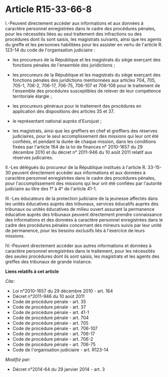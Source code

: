 # Article R15-33-66-8

I.-Peuvent directement accéder aux informations et aux données à caractère personnel enregistrées dans le cadre des
procédures pénales, pour les nécessités liées au seul traitement des infractions ou des procédures dont ils sont saisis, les
magistrats suivants, ainsi que les agents du greffe et les personnes habilitées pour les assister en vertu de l'article R.
123-14 du code de l'organisation judiciaire :

- les procureurs de la République et les magistrats du siège exerçant des fonctions pénales de l'ensemble des juridictions ;

- les procureurs de la République et les magistrats du siège exerçant des fonctions pénales des juridictions mentionnées aux
articles 704, 705, 705-1, 706-2, 706-17, 706-75, 706-107 et 706-108 pour le traitement de l'ensemble des procédures
susceptibles de relever de leur compétence territoriale élargie ;

- les procureurs généraux pour le traitement des procédures en application des dispositions des articles 35 et 37.

- le représentant national auprès d'Eurojust ;

- les magistrats, ainsi que les greffiers en chef et greffiers des réserves judiciaires, pour le seul accomplissement des
missions qui leur ont été confiées, et pendant la durée de chaque mission, dans les conditions fixées par l'article 164 de la
loi de finances n° 2010-1657 du 29 décembre 2010 et du décret n° 2011-946 du 10 août 2011 relatif aux réserves judicaires. 

II.-Les délégués du procureur de la République institués à l'article R. 33-15-30 peuvent directement accéder aux informations
et aux données à caractère personnel enregistrées dans le cadre des procédures pénales, pour l'accomplissement des missions
qui leur ont été confiées par l'autorité judiciaire au titre des 1° à 4° de l'article 41-1. 

III.-Les éducateurs de la protection judiciaire de la jeunesse affectés dans les unités éducatives auprès des tribunaux,
services éducatifs auprès des tribunaux ou unités éducatives de milieu ouvert assurant la permanence éducative auprès des
tribunaux peuvent directement prendre connaissance des informations et des données à caractère personnel enregistrées dans le
cadre des procédures pénales concernant des mineurs suivis par leur unité de permanence, pour les besoins exclusifs liés à
l'exercice de leurs missions. 

IV.-Peuvent directement accéder aux autres informations et données à caractère personnel enregistrées dans le traitement,
pour les nécessités des seules procédures dont ils sont saisis, les magistrats et les agents des greffes des tribunaux de
grande instance.

**Liens relatifs à cet article**

_Cite_:

  - Loi n°2010-1657 du 29 décembre 2010 - art. 164
  - Décret n°2011-946 du 10 août 2011
  - Code de procédure pénale - art. 35
  - Code de procédure pénale - art. 37
  - Code de procédure pénale - art. 41-1
  - Code de procédure pénale - art. 704
  - Code de procédure pénale - art. 705
  - Code de procédure pénale - art. 706-107
  - Code de procédure pénale - art. 706-17
  - Code de procédure pénale - art. 706-2
  - Code de procédure pénale - art. 706-75
  - Code de l'organisation judiciaire - art. R123-14

_Modifié par_:

  - Décret n°2014-64 du 29 janvier 2014 - art. 3
